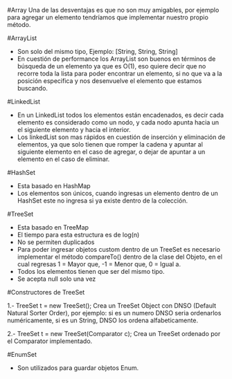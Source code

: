 #Array
Una de las desventajas es que no son muy amigables, por ejemplo para agregar un elemento tendríamos que implementar nuestro propio método.


#ArrayList

* Son solo del mismo tipo, Ejemplo: [String, String, String]
* En cuestión de performance los ArrayList son buenos en términos de búsqueda de un elemento ya que es O(1), eso quiere decir que no recorre toda la lista para poder encontrar un elemento, si no que va a la posición especifica y nos desenvuelve el elemento que estamos buscando.

#LinkedList

* En un LinkedList todos los elementos están encadenados, es decir cada elemento es considerado como un nodo, y cada nodo apunta hacia un el siguiente elemento y hacia el interior.
* Los linkedList son mas rápidos en cuestión de inserción y eliminación de elementos, ya que solo tienen que romper la cadena y apuntar al siguiente elemento en el caso de agregar, o dejar de apuntar a un elemento en el caso de eliminar.


#HashSet

* Esta basado en HashMap
* Los elementos son únicos, cuando ingresas un elemento dentro de un HashSet este no ingresa si ya existe dentro de la colección.


#TreeSet

* Esta basado en TreeMap
* El tiempo para esta estructura es de log(n)
* No se permiten duplicados
* Para poder ingresar objetos custom dentro de un TreeSet es necesario implementar el método compareTo() dentro de la clase del Objeto, en el cual regresas 1 = Mayor que, -1 = Menor que, 0 = Igual a.
* Todos los elementos tienen que ser del mismo tipo.
* Se acepta null solo una vez

#Constructores de TreeSet

1.- TreeSet t = new TreeSet();
Crea un TreeSet Object con DNSO (Default Natural Sorter Order), por ejemplo: si es un numero DNSO seria ordenarlos numéricamente, si es un String, DNSO los ordena alfabeticamente.

2.- TreeSet t = new TreeSet(Comparator c);
Crea un TreeSet ordenado por el Comparator implementado.



#EnumSet
* Son utilizados para guardar objetos Enum.

